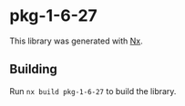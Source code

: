 # pkg-1-6-27

This library was generated with [Nx](https://nx.dev).

## Building

Run `nx build pkg-1-6-27` to build the library.
